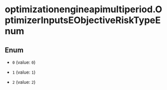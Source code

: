 # optimizationengineapimultiperiod.OptimizerInputsEObjectiveRiskTypeEnum

## Enum


* `0` (value: `0`)

* `1` (value: `1`)

* `2` (value: `2`)


